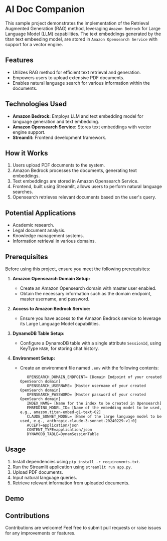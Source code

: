 # AI Doc Companion

This sample project demonstrates the implementation of the Retrieval Augmented Generation (RAG) method, leveraging `Amazon Bedrock` for Large Language Model (LLM) capabilities. The text embeddings generated by the titan text embeeding model, are stored in `Amazon Opensearch Service` with support for a vector engine.

## Features
- Utilizes RAG method for efficient text retrieval and generation.
- Empowers users to upload extensive PDF documents.
- Enables natural language search for various information within the documents.

## Technologies Used
- **Amazon Bedrock:** Employs LLM and text embedding model for language generation and text embedding.
- **Amazon Opensearch Service:** Stores text embeddings with vector engine support.
- **Streamlit:** Frontend development framework.

## How it Works
1. Users upload PDF documents to the system.
2. Amazon Bedrock processes the documents, generating text embeddings.
3. Text embeddings are stored in Amazon Opensearch Service.
4. Frontend, built using Streamlit, allows users to perform natural language searches.
5. Opensearch retrieves relevant documents based on the user's query.

## Potential Applications
- Academic research.
- Legal document analysis.
- Knowledge management systems.
- Information retrieval in various domains.

## Prerequisites

Before using this project, ensure you meet the following prerequisites:

1. **Amazon Opensearch Domain Setup:**
   - Create an Amazon Opensearch domain with master user enabled.
   - Obtain the necessary information such as the domain endpoint, master username, and password.

2. **Access to Amazon Bedrock Service:**
   - Ensure you have access to the Amazon Bedrock service to leverage its Large Language Model capabilities.

3. **DynamoDB Table Setup:**
   - Configure a DynamoDB table with a single attribute `SessionId`, using KeyType `HASH`, for storing chat history.

4. **Environment Setup:**
   - Create an environment file named `.env` with the following contents:

     ```plaintext
        OPENSEARCH_DOMAIN_ENDPOINT= [Domain Endpoint of your created OpenSearch domain]
        OPENSEARCH_USERNAME= [Master username of your created OpenSearch domain]
        OPENSEARCH_PASSWORD= [Master password of your created OpenSearch domain]
        INDEX_NAME= [Name for the index to be created in Opensearch]
        EMBEDDING_MODEL_ID= [Name of the embedding model to be used, e.g., amazon.titan-embed-g1-text-02]
        CLAUDE_SONNET_MODEL= [Name of the large language model to be used, e.g., anthropic.claude-3-sonnet-20240229-v1:0]
        ACCEPT=application/json
        CONTENT_TYPE=application/json
        DYNAMODB_TABLE=DynamSessionTable
     ```

## Usage
1. Install dependencies using `pip install -r requirements.txt`.
2. Run the Streamlit application using `streamlit run app.py`.
3. Upload PDF documents.
4. Input natural language queries.
5. Retrieve relevant information from uploaded documents.

## Demo



## Contributions
Contributions are welcome! Feel free to submit pull requests or raise issues for any improvements or features.
